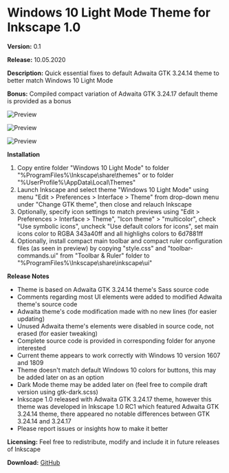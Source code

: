 # Windows 10 Light Mode Theme for Inkscape 1.0

**Version:** 0.1

**Release:** 10.05.2020

**Description:** Quick essential fixes to default Adwaita GTK 3.24.14 theme to better match Windows 10 Light Mode

**Bonus:** Compiled compact variation of Adwaita GTK 3.24.17 default theme is provided as a bonus

![Preview](https://user-images.githubusercontent.com/17095595/81500319-ecbc7e00-92ea-11ea-9233-0aae1d264d80.PNG)

![Preview](https://user-images.githubusercontent.com/17095595/81500320-ed551480-92ea-11ea-84bf-450e2176ee2f.PNG)

![Preview](https://user-images.githubusercontent.com/17095595/81500317-eb8b5100-92ea-11ea-9e25-496f32b675ee.PNG)

**Installation**
1. Copy entire folder "Windows 10 Light Mode"
   to folder "%ProgramFiles%\Inkscape\share\themes"
   or
   to folder "%UserProfile%\AppData\Local\Themes"
2. Launch Inkscape and select theme "Windows 10 Light Mode"
   using menu "Edit > Preferences > Interface > Theme"
   from drop-down menu under "Change GTK theme",
   then close and relauch Inkscape
3. Optionally, specify icon settings to match previews using
   "Edit > Preferences > Interface > Theme", "Icon theme" > "multicolor",
   check "Use symbolic icons", uncheck "Use default colors for icons",
   set main icons color to RGBA 343a40ff and all highlighs colors to 6d7881ff
4. Optionally, install compact main toolbar and compact ruler 
   configuration files (as seen in preview) by copying "style.css" 
   and "toolbar-commands.ui" from "Toolbar & Ruler" folder 
   to "%ProgramFiles%\Inkscape\share\inkscape\ui"
   
**Release Notes**
- Theme is based on Adwaita GTK 3.24.14 theme's Sass source code
- Comments regarding most UI elements were added to modified Adwaita theme's source code
- Adwaita theme's code modification made with no new lines (for easier updating)
- Unused Adwaita theme's elements were disabled in source code, not erased (for easier tweaking)
- Complete source code is provided in corresponding folder for anyone interested
- Current theme appears to work correctly with Windows 10 version 1607 and 1809
- Theme doesn't match default Windows 10 colors for buttons, this may be added later on as an option
- Dark Mode theme may be added later on (feel free to compile draft version using gtk-dark.scss)
- Inkscape 1.0 released with Adwaita GTK 3.24.17 theme, however this theme
  was developed in Inkscape 1.0 RC1 which featured Adwaita GTK 3.24.14 theme,
  there appeared no notable differences between GTK 3.24.14 and 3.24.17
- Please report issues or insights how to make it better

**Licensing:** Feel free to redistribute, modify and include it in future releases of Inkscape

**Download:** [GitHub](https://github.com/bananakid/inkscape-w10-gtk/blob/master/Windows%2010%20Light%20Mode%20Theme%200.1%20for%20Inkscape%201.0.7z)
